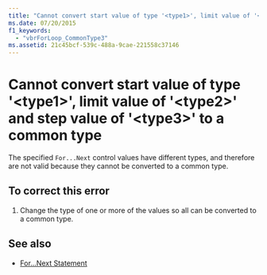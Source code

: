```yaml
---
title: "Cannot convert start value of type '<type1>', limit value of '<type2>' and step value of '<type3>' to a common type"
ms.date: 07/20/2015
f1_keywords: 
  - "vbrForLoop_CommonType3"
ms.assetid: 21c45bcf-539c-488a-9cae-221558c37146
---
```

# Cannot convert start value of type '\<type1>', limit value of '\<type2>' and step value of '\<type3>' to a common type
The specified `For...Next` control values have different types, and therefore are not valid because they cannot be converted to a common type.  
  
## To correct this error  
  
1.  Change the type of one or more of the values so all can be converted to a common type.  
  
## See also

- [For...Next Statement](../../visual-basic/language-reference/statements/for-next-statement.md)
